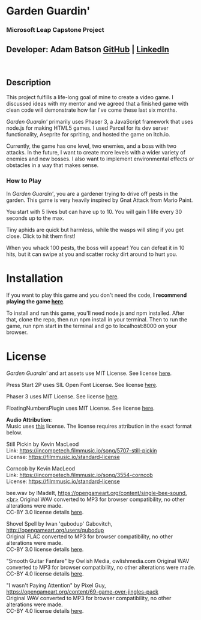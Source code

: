 # **Garden Guardin'**

### **Microsoft Leap Capstone Project**

## **Developer:** Adam Batson [GitHub](https://github.com/tabatson) | [LinkedIn](https://linkedin.com/in/t-a-batson)

<br>

## **Description**

This project fulfills a life-long goal of mine to create a video game. I discussed ideas with my mentor and we agreed that a finished game with clean code will demonstrate how far I've come these last six months.

_Garden Guardin'_ primarily uses Phaser 3, a JavaScript framework that uses node.js for making HTML5 games. I used Parcel for its dev server functionality, Aseprite for spriting, and hosted the game on Itch.io.

Currently, the game has one level, two enemies, and a boss with two attacks. In the future, I want to create more levels with a wider variety of enemies and new bosses. I also want to implement environmental effects or obstacles in a way that makes sense.

### **How to Play**

In _Garden Guardin'_, you are a gardener trying to drive off pests in the garden. This game is very heavily inspired by Gnat Attack from Mario Paint.

You start with 5 lives but can have up to 10. You will gain 1 life every 30 seconds up to the max.

Tiny aphids are quick but harmless, while the wasps will sting if you get close. Click to hit them first!

When you whack 100 pests, the boss will appear! You can defeat it in 10 hits, but it can swipe at you and scatter rocky dirt around to hurt you.

# **Installation**

If you want to play this game and you don't need the code, **I recommend playing the game [here](https://adzebat.itch.io/garden-guardin)**.<br>

To install and run this game, you'll need node.js and npm installed. After that, clone the repo, then run npm install in your terminal. Then to run the game, run npm start in the terminal and go to localhost:8000 on your browser.

# **License**

_Garden Guardin'_ and art assets use MIT License. See license [here](https://github.com/tabatson/garden-guardin/blob/main/LICENSE).

Press Start 2P uses SIL Open Font License. See license [here](https://github.com/tabatson/garden-guardin/blob/main/src/assets/fonts/PressStart2P/LICENSE).

Phaser 3 uses MIT License. See license [here](https://phaser.io/download/license).

FloatingNumbersPlugin uses MIT License. See license [here](https://github.com/netgfx/Phaser-FloatingNumbersPlugin/blob/master/LICENSE).

**Audio Attribution**: <br>
Music uses [this](https://incompetech.filmmusic.io/standard-license) license. The license requires attribution in the exact format below.

Still Pickin by Kevin MacLeod <br>
Link: https://incompetech.filmmusic.io/song/5707-still-pickin <br>
License: https://filmmusic.io/standard-license

Corncob by Kevin MacLeod <br>
Link: https://incompetech.filmmusic.io/song/3554-corncob <br>
License: https://filmmusic.io/standard-license

bee.wav by IMadeIt, https://opengameart.org/content/single-bee-sound.<br>
Original WAV converted to MP3 for browser compatibility, no other alterations were made.<br>
CC-BY 3.0 license details [here](https://creativecommons.org/licenses/by/3.0/legalcode).

Shovel Spell by Iwan 'qubodup' Gabovitch, http://opengameart.org/users/qubodup<br>
Original FLAC converted to MP3 for browser compatibility, no other alterations were made.<br>
CC-BY 3.0 license details [here](https://creativecommons.org/licenses/by/3.0/legalcode).

"Smooth Guitar Fanfare" by Owlish Media, owlishmedia.com
Original WAV converted to MP3 for browser compatibility, no other alterations were made.<br>
CC-BY 4.0 license details [here](https://creativecommons.org/licenses/by/4.0/legalcode).

"I wasn't Paying Attention" by Pixel Guy, https://opengameart.org/content/69-game-over-jingles-pack<br>
Original WAV converted to MP3 for browser compatibility, no other alterations were made.<br>
CC-BY 4.0 license details [here](https://creativecommons.org/licenses/by/4.0/legalcode).
